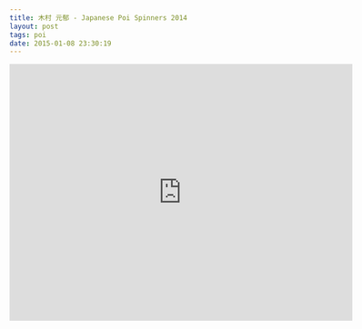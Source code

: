 ```yaml
---
title: 木村 元郁 - Japanese Poi Spinners 2014
layout: post
tags: poi
date: 2015-01-08 23:30:19
---
```

<iframe width="603" height="452" src="https://www.youtube.com/embed/DLGa5CdLwaA" frameborder="0" allowfullscreen="true"></iframe>
